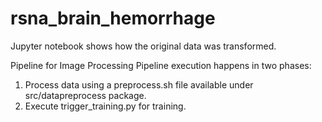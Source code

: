# rsna_brain_hemorrhage
Jupyter notebook shows how the original data was transformed.

Pipeline for Image Processing
Pipeline execution happens in two phases:
1. Process data using a preprocess.sh file available under src/datapreprocess package.
2. Execute trigger_training.py for training.
